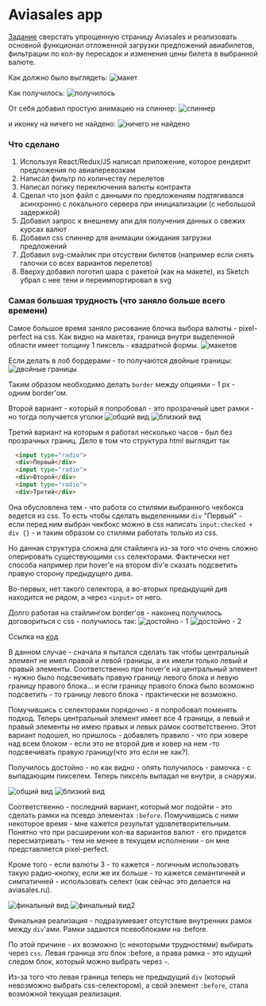 # Aviasales app #

[Задание](https://github.com/KosyanMedia/test-tasks/tree/master/aviasales) сверстать упрощенную страницу Aviasales и
реализовать основной функционал отложенной загрузки предложений авиабилетов, фильтрации по кол-ву пересадок и изменения
цены билета в выбранной валюте.

Как должно было выглядеть:
![макет](https://github.com/mikhailrojo/aviasales/blob/master/README.assets/how-to.png "Как должно выглядеть")

Как получилось:
![получилось](https://github.com/mikhailrojo/aviasales/blob/master/README.assets/final-draft.png "Как получилось")

От себя добавил простую анимацию на спиннер:
![спиннер](https://github.com/mikhailrojo/aviasales/blob/master/README.assets/spinner.png "Как получилось")

и иконку на ничего не найдено:
![ничего не найдено](https://github.com/mikhailrojo/aviasales/blob/master/README.assets/nothing-found.png "Как получилось")

### Что сделано ###


1. Используя React/Redux/JS написал приложение, которое рендерит предложения по авиаперевозкам
2. Написал фильтр по количеству перелетов
3. Написал логику переключения валюты контракта
4. Сделал что json файл с данными по предложениям подтягивался асинхронно с локального сервера при инициализации (с небольшой задержкой)
5. Добавил запрос к внешнему апи для получения данных о свежих курсах валют
6. Добавил css спиннер для анимации ожидания загрузки предложений
7. Добавил svg-смайлик при отсуствии билетов (например если снять галочки со всех вариантов перелетов)
8. Вверху добавил логотип шара с ракетой (как на макете), из Sketch убрал с нее тени и переимпортировал в svg


### Самая большая трудность (что заняло больше всего времени) ###

Самое большое время заняло рисование блочка выбора валюты - pixel-perfect на css.
Как видно на макетах, граница внутри выделенной области имеет толщину 1 пиксель - квадратной формы.
![макетов](https://github.com/mikhailrojo/aviasales/blob/master/README.assets/shouldlook.png "Как должно выглядеть")

Если делать в лоб бордерами - то получаются двойные границы:
![двойные границы](https://github.com/mikhailrojo/aviasales/blob/master/README.assets/double-border.png "Двойные границы")

Таким образом необходимо делать `border` между опциями - 1 px - одним border'ом.

Второй вариант - который я попробовал - это прозрачный цвет рамки - но тогда получается уголки
![общий вид](https://github.com/mikhailrojo/aviasales/blob/master/README.assets/transparent.png "Общий вид")
![близкий вид](https://github.com/mikhailrojo/aviasales/blob/master/README.assets/transparent-close.png "Близкий вид")

Третий вариант на которым я работал несколько часов - был без прозрачных границ.
Дело в том что структура html выглядит так
```html
  <input type="radio">
  <div>Первый</div>
  <input type="radio">
  <div>Второй</div>
  <input type="radio">
  <div>Третий</div>
```

Она обусловлена тем - что работа со стилями выбранного чекбокса ведется из css. То есть чтобы сделать выделенными `div`
"Первый" - если перед ним выбран чекбокс можно в css написать `input:checked + div {}` - и таким образом со стилями работать
только из css.

Но данная структура сложна для стайлинга из-за того что очень сложно оперировать существующими `css` селекторами.
Фактически нет способа например при hover'e на втором div'e сказать подсветить правую сторону предыдущего дива.

Во-первых, нет такого селектора, а во-вторых предыдущий див находится не рядом, а через `<input>` от него.

Долго работая на стайлингом border'ов - наконец получилось договориться с css - получилось так:
![достойно - 1](https://github.com/mikhailrojo/aviasales/blob/master/README.assets/almost1.png "Достойный вид - 1")
![достойно - 2](https://github.com/mikhailrojo/aviasales/blob/master/README.assets/almost2.png "Достойный вид - 2")

Ссылка на [код](https://jsbin.com/texohobebi/edit?css,output)

В данном случае - сначала я пытался сделать так чтобы центральный элемент не имел правой и левой границы, а их имели только
левый и правый элементы. Соответственно при hover'e на центральный элемент - нужно было подсвечивать правую границу левого блока
и левую границу правого блока... и если границу правого блока было возможно подсветить - то границу левого блока - практически не возможно.

Помучившись с селекторами порядочно - я попробовал поменять подход. Теперь центральный элемент имеет все 4 границы, а левый и правый
элементы не имею правых и левых рамок соответственно. Этот вариант подошел, но пришлось - добавлять правило -
что при ховере над всем блоком - если это не второй див и ховер на нем -то подсвечивать правую границу(что это если не хак?).

Получилось достойно - но как видно - опять получилось - рамочка - с выпадающим пикселем. Теперь пиксель выпадал не внутри, а снаружи.

![общий вид](https://github.com/mikhailrojo/aviasales/blob/master/README.assets/pixel0.png "Общий вид")
![близкий вид](https://github.com/mikhailrojo/aviasales/blob/master/README.assets/pixel.png "Близкий вид")

Соответственно - последний вариант, который мог подойти - это сделать рамки на псевдо элементах `:before`.
Помучившись с ними некоторое время - мне кажется результат удовлетворительным. Понятно что при расширении кол-ва вариантов валют -
его придется пересматривать - тем не менее в текущем исполнении - он мне представляется  pixel-perfect.

Кроме того - если валюты 3 - то кажется - логичным использовать такую радио-кнопку, если же их больше - то кажется семантичней
и симпатичней - использовать селект (как сейчас это делается на aviasales.ru).

![финальный вид](https://github.com/mikhailrojo/aviasales/blob/master/README.assets/final.png "Финальный вид")
![финальный вид2](https://github.com/mikhailrojo/aviasales/blob/master/README.assets/final2.png "Финальный вид2")

Финальная реализация - подразумевает отсутствие внутренних рамок между `div`'ами. Рамки задаются псевоблоками на :before.

По этой причине - их возможно (с некоторыми трудностями) выбирать через `css`. Левая граница это блок :before, а права рамка - это
идущий следом блок, который можно выбрать через `~`.

Из-за того что левая граница теперь не предыдущий `div` (который невозможно выбрать css-селектором), а свой элемент `:before`,
стала возможной текущая реализация.